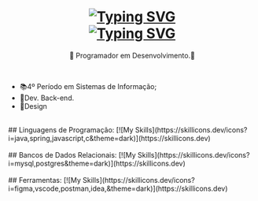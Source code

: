<h1 align="center">
<a href="https://git.io/typing-svg"><img src="https://readme-typing-svg.herokuapp.com?font=Monocraft&weight=700&size=23&pause=1000&color=FF58AE&center=true&width=436&lines=%3CHello+World%2F%3E+Eu+sou+o+Kay." alt="Typing SVG" /></a>
<br>
<a href="https://git.io/typing-svg"><img src="https://readme-typing-svg.herokuapp.com?font=Monocraft&weight=800&size=20&pause=1000&color=FF58AE&center=true&width=436&lines=Seja+Bem-vindo(a)!!" alt="Typing SVG" /></a>
</h1>

<p align="center">
  💾 Programador em Desenvolvimento.💾
</p><br>



- 📚4º Período em Sistemas de Informação; <br>
- 🎲Dev. Back-end.
- 🎨Design
<br> 
## Linguagens de Programação:
[![My Skills](https://skillicons.dev/icons?i=java,spring,javascript,c&theme=dark)](https://skillicons.dev)<br><br>
## Bancos de Dados Relacionais:
[![My Skills](https://skillicons.dev/icons?i=mysql,postgres&theme=dark)](https://skillicons.dev)<br><br>
## Ferramentas:
[![My Skills](https://skillicons.dev/icons?i=figma,vscode,postman,idea,&theme=dark)](https://skillicons.dev)<br><br>
<!--
**Kay-Vogas/Kay-Vogas** is a ✨ _special_ ✨ repository because its `README.md` (this file) appears on your GitHub profile.

Here are some ideas to get you started:

- 🔭 I’m currently working on ...
- 🌱 I’m currently learning ...
- 👯 I’m looking to collaborate on ...
- 🤔 I’m looking for help with ...
- 💬 Ask me about ...
- 📫 How to reach me: ...
- 😄 Pronouns: ...
- ⚡ Fun fact: ...
-->
